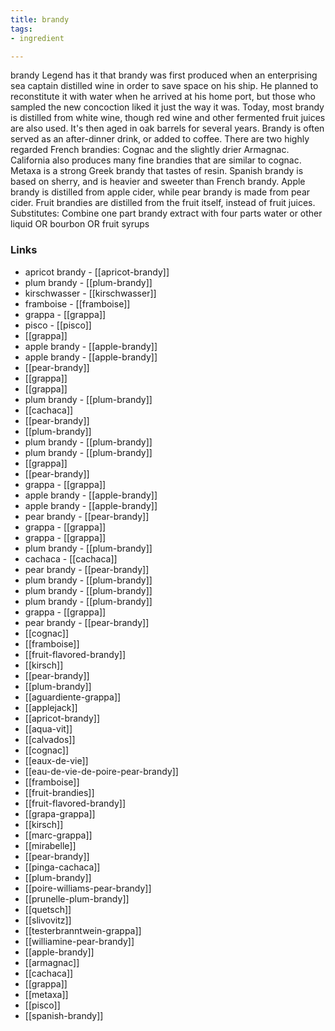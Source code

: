 ```yaml
---
title: brandy
tags:
- ingredient

---
```

brandy Legend has it that brandy was first produced when an enterprising sea captain distilled wine in order to save space on his ship. He planned to reconstitute it with water when he arrived at his home port, but those who sampled the new concoction liked it just the way it was. Today, most brandy is distilled from white wine, though red wine and other fermented fruit juices are also used. It's then aged in oak barrels for several years. Brandy is often served as an after-dinner drink, or added to coffee. There are two highly regarded French brandies: Cognac and the slightly drier Armagnac. California also produces many fine brandies that are similar to cognac. Metaxa is a strong Greek brandy that tastes of resin. Spanish brandy is based on sherry, and is heavier and sweeter than French brandy. Apple brandy is distilled from apple cider, while pear brandy is made from pear cider. Fruit brandies are distilled from the fruit itself, instead of fruit juices. Substitutes: Combine one part brandy extract with four parts water or other liquid OR bourbon OR fruit syrups

### Links

* apricot brandy - [[apricot-brandy]]
* plum brandy - [[plum-brandy]]
* kirschwasser - [[kirschwasser]]
* framboise - [[framboise]]
* grappa - [[grappa]]
* pisco - [[pisco]]
* [[grappa]]
* apple brandy - [[apple-brandy]]
* apple brandy - [[apple-brandy]]
* [[pear-brandy]]
* [[grappa]]
* [[grappa]]
* plum brandy - [[plum-brandy]]
* [[cachaca]]
* [[pear-brandy]]
* [[plum-brandy]]
* plum brandy - [[plum-brandy]]
* plum brandy - [[plum-brandy]]
* [[grappa]]
* [[pear-brandy]]
* grappa - [[grappa]]
* apple brandy - [[apple-brandy]]
* apple brandy - [[apple-brandy]]
* pear brandy - [[pear-brandy]]
* grappa - [[grappa]]
* grappa - [[grappa]]
* plum brandy - [[plum-brandy]]
* cachaca - [[cachaca]]
* pear brandy - [[pear-brandy]]
* plum brandy - [[plum-brandy]]
* plum brandy - [[plum-brandy]]
* plum brandy - [[plum-brandy]]
* grappa - [[grappa]]
* pear brandy - [[pear-brandy]]
* [[cognac]]
* [[framboise]]
* [[fruit-flavored-brandy]]
* [[kirsch]]
* [[pear-brandy]]
* [[plum-brandy]]
* [[aguardiente-grappa]]
* [[applejack]]
* [[apricot-brandy]]
* [[aqua-vit]]
* [[calvados]]
* [[cognac]]
* [[eaux-de-vie]]
* [[eau-de-vie-de-poire-pear-brandy]]
* [[framboise]]
* [[fruit-brandies]]
* [[fruit-flavored-brandy]]
* [[grapa-grappa]]
* [[kirsch]]
* [[marc-grappa]]
* [[mirabelle]]
* [[pear-brandy]]
* [[pinga-cachaca]]
* [[plum-brandy]]
* [[poire-williams-pear-brandy]]
* [[prunelle-plum-brandy]]
* [[quetsch]]
* [[slivovitz]]
* [[testerbranntwein-grappa]]
* [[williamine-pear-brandy]]
* [[apple-brandy]]
* [[armagnac]]
* [[cachaca]]
* [[grappa]]
* [[metaxa]]
* [[pisco]]
* [[spanish-brandy]]
